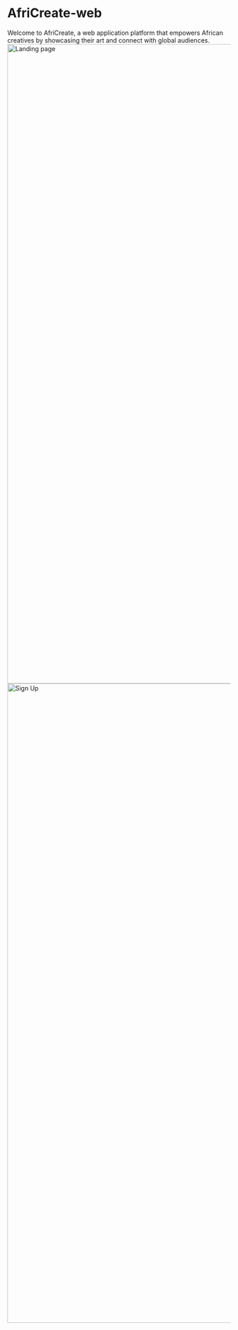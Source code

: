 # AfriCreate-web

Welcome to AfriCreate, a web application platform that empowers African creatives by showcasing their art and connect with global audiences.
<img width="1440" alt="Landing page" src="https://github.com/user-attachments/assets/41214213-7093-4356-9845-837b532b1df8"> 
<img width="1440" alt="Sign Up" src="https://github.com/user-attachments/assets/83d4ab64-9728-46b8-9988-6b565de298d2">

